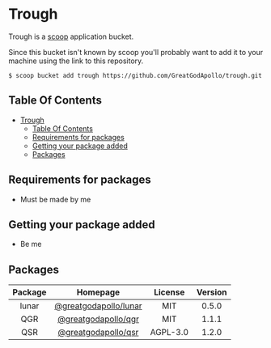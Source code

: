 # Trough

Trough is a [scoop](https://github.com/lukesampson/scoop) application bucket.

Since this bucket isn't known by scoop you'll probably want to add it to your machine using the link to this repository.

```
$ scoop bucket add trough https://github.com/GreatGodApollo/trough.git
```

## Table Of Contents

- [Trough](#trough)
  - [Table Of Contents](#table-of-contents)
  - [Requirements for packages](#requirements-for-packages)
  - [Getting your package added](#getting-your-package-added)
  - [Packages](#packages)

## Requirements for packages
- Must be made by me

## Getting your package added
- Be me

## Packages

| Package |                             Homepage                             | License  | Version |
| :-----: | :--------------------------------------------------------------: | :------: | :-----: |
|  lunar  | [@greatgodapollo/lunar](https://github.com/GreatGodApollo/lunar) |   MIT    |  0.5.0  |
|   QGR   |   [@greatgodapollo/qgr](https://github.com/GreatGodApollo/qgr)   |   MIT    |  1.1.1  |
|   QSR   |   [@greatgodapollo/qsr](https://github.com/GreatGodApollo/qsr)   | AGPL-3.0 |  1.2.0  |

